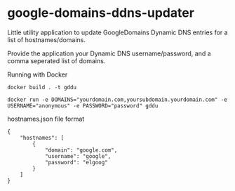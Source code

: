 # google-domains-ddns-updater

Little utility application to update GoogleDomains Dynamic DNS entries for a list of hostnames/domains.

Provide the application your Dynamic DNS username/password, and a comma seperated list of domains.


Running with Docker

```
docker build . -t gddu

docker run -e DOMAINS="yourdomain.com,yoursubdomain.yourdomain.com" -e USERNAME="anonymous" -e PASSWORD="password" gddu
```


hostnames.json file format
```
{
    "hostnames": [
        {
            "domain": "google.com",
            "username": "google",
            "password": "elgoog"
        }
    ]
}
```